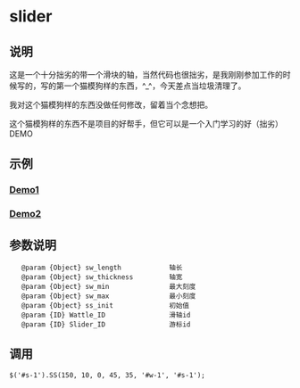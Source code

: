 # slider #

## 说明 ##

这是一个十分拙劣的带一个滑块的轴，当然代码也很拙劣，是我刚刚参加工作的时候写的，写的第一个猫模狗样的东西，^_^，今天差点当垃圾清理了。 

我对这个猫模狗样的东西没做任何修改，留着当个念想把。

这个猫模狗样的东西不是项目的好帮手，但它可以是一个入门学习的好（拙劣）DEMO

## 示例 ##
### [Demo1](https://unique1319.github.io/slider/slider) ###
### [Demo2](https://unique1319.github.io/slider/slider2) ###

## 参数说明 ##
```
   @param {Object} sw_length            轴长
   @param {Object} sw_thickness         轴宽
   @param {Object} sw_min               最大刻度
   @param {Object} sw_max               最小刻度
   @param {Object} ss_init              初始值
   @param {ID} Wattle_ID                滑轴id
   @param {ID} Slider_ID                游标id 
```

## 调用 ##
`
   $('#s-1').SS(150, 10, 0, 45, 35, '#w-1', '#s-1');
`